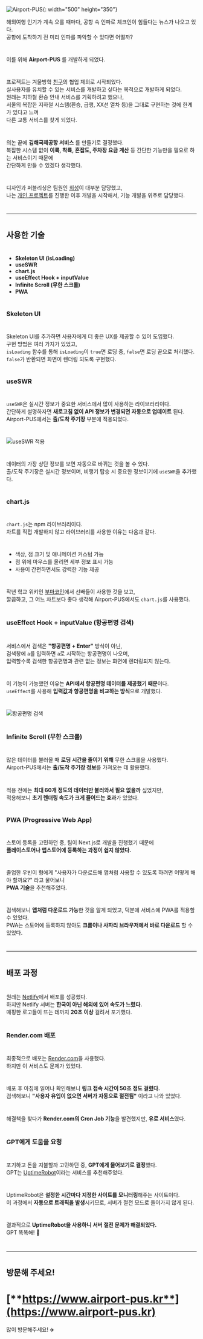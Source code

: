 
![Airport-PUS](https://velog.velcdn.com/images/huise0ng/post/83ba823f-6407-4a1b-97bb-39e4bccdb41f/image.png){: width="500" height="350"}

해외여행 인기가 계속 오를 때마다, 공항 속 인파로 체크인이 힘들다는 뉴스가 나오고 있다.  
공항에 도착하기 전 미리 인파를 파악할 수 있다면 어떨까?  
#
이를 위해 **Airport-PUS** 를 개발하게 되었다.  
#

프로젝트는 겨울방학 [친구](https://github.com/siniseong)의 협업 제의로 시작되었다.  
실사용자를 유치할 수 있는 서비스를 개발하고 싶다는 목적으로 개발하게 되었다.  
원래는 지하철 환승 안내 서비스를 기획하려고 했으나,  
서울의 복잡한 지하철 시스템(환승, 급행, XX선 열차 등)을 그대로 구현하는 것에 한계가 있다고 느껴  
다른 교통 서비스를 찾게 되었다.  

#

의논 끝에 **김해국제공항 서비스** 를 만들기로 결정했다.  
복잡한 시스템 없이 **이륙, 착륙, 혼잡도, 주차장 요금 계산** 등 간단한 기능만을 필요로 하는 서비스이기 때문에  
간단하게 만들 수 있겠다 생각했다.  

#

디자인과 퍼블리싱은 팀원인 [희성](https://github.com/siniseong)이 대부분 담당했고,  
나는 [개인 프로젝트](https://github.com/gyumingim/Daile)를 진행한 이후 개발을 시작해서, 기능 개발을 위주로 담당했다.  

#

---

#

## 사용한 기술  

#

- **Skeleton UI (isLoading)**
- **useSWR**
- **chart.js**
- **useEffect Hook + inputValue**
- **Infinite Scroll (무한 스크롤)**
- **PWA**

#

### Skeleton UI

#

Skeleton UI를 추가하면 사용자에게 더 좋은 UX를 제공할 수 있어 도입했다.  
구현 방법은 여러 가지가 있었고,  
`isLoading` 함수를 통해 `isLoading`이 `true`면 로딩 중, `false`면 로딩 끝으로 처리했다.  
`false`가 반환되면 화면이 렌더링 되도록 구현했다.  

#

### useSWR

#

`useSWR`은 실시간 정보가 중요한 서비스에서 많이 사용하는 라이브러리이다.  
간단하게 설명하자면 **새로고침 없이 API 정보가 변경되면 자동으로 업데이트** 된다.  
Airport-PUS에서는 **출/도착 주기장** 부분에 적용되었다.  

#

![useSWR 적용](https://velog.velcdn.com/images/huise0ng/post/fd6081d7-e8d4-4f63-92c7-4839806d332f/image.gif)  

#

데이터의 가장 상단 정보를 보면 자동으로 바뀌는 것을 볼 수 있다.  
출/도착 주기장은 실시간 정보이며, 비행기 탑승 시 중요한 정보이기에 `useSWR`을 추가했다.  

#

### chart.js

#

`chart.js`는 npm 라이브러리이다.  
차트를 직접 개발하지 않고 라이브러리를 사용한 이유는 다음과 같다.  

#

- 색상, 점 크기 및 애니메이션 커스텀 가능  
- 점 위에 마우스를 올리면 세부 정보 표시 가능  
- 사용이 간편하면서도 강력한 기능 제공  

#

작년 학교 위키인 [부마코인](https://buma.wiki/coin)에서 선배들이 사용한 것을 보고,  
깔끔하고, 그 어느 차트보다 좋다 생각해 Airport-PUS에서도 `chart.js`를 사용했다.  

#

### useEffect Hook + inputValue (항공편명 검색)

#

서비스에서 검색은 **"항공편명 + Enter"** 방식이 아닌,  
검색창에 `a`를 입력하면 `a`로 시작하는 항공편명이 나오며,  
입력할수록 검색한 항공편명과 관련 없는 정보는 화면에 렌더링되지 않는다.  

#

이 기능이 가능했던 이유는 **API에서 항공편명 데이터를 제공했기 때문**이다.  
`useEffect`를 사용해 **입력값과 항공편명을 비교하는 방식**으로 개발했다.  

#

![항공편명 검색](https://velog.velcdn.com/images/huise0ng/post/3a1ca17f-cb39-4568-ae4e-7ab64d571b3f/image.gif)  

#

### Infinite Scroll (무한 스크롤)

#

많은 데이터를 불러올 때 **로딩 시간을 줄이기 위해** 무한 스크롤을 사용했다.  
Airport-PUS에서는 **출/도착 주기장 정보**를 가져오는 데 활용했다.  

#

적용 전에는 **최대 60개 정도의 데이터만 불러와서 필요 없을까** 싶었지만,  
적용해보니 **초기 렌더링 속도가 크게 줄어드는 효과**가 있었다.  

#

### PWA (Progressive Web App)

#

스토어 등록을 고민하던 중, 팀이 Next.js로 개발을 진행했기 때문에  
**플레이스토어나 앱스토어에 등록하는 과정이 쉽지 않았다.**  

#

졸업한 우빈이 형에게 "사용자가 다운로드해 앱처럼 사용할 수 있도록 하려면 어떻게 해야 할까요?" 라고 물어보니  
**PWA 기술**을 추천해주었다.  

#

검색해보니 **앱처럼 다운로드 가능**한 것을 알게 되었고, 덕분에 서비스에 PWA를 적용할 수 있었다.  
PWA는 스토어에 등록하지 않아도 **크롬이나 사파리 브라우저에서 바로 다운로드** 할 수 있었다.  

#

---

#

## 배포 과정  

#

원래는 [Netlify](https://netlify.com)에서 배포를 성공했다.  
하지만 Netlify 서버는 **한국이 아닌 해외에 있어 속도가 느렸다.**  
매핑한 로고들이 뜨는 데까지 **20초 이상** 걸려서 포기했다.  

#

### Render.com 배포

#

최종적으로 배포는 [Render.com](https://render.com)을 사용했다.  
하지만 이 서비스도 문제가 있었다.  

#

배포 후 아침에 일어나 확인해보니 **링크 접속 시간이 50초 정도 걸렸다.**  
검색해보니 **"사용자 유입이 없으면 서버가 자동으로 절전됨"** 이라고 나와 있었다.  

#

해결책을 찾다가 **Render.com의 Cron Job 기능**을 발견했지만, **유료 서비스**였다.  

#

### GPT에게 도움을 요청  

#

포기하고 돈을 지불할까 고민하던 중, **GPT에게 물어보기로 결정**했다.  
GPT는 [UptimeRobot](https://uptimerobot.com)이라는 서비스를 추천해주었다.  

#

UptimeRobot은 **설정한 시간마다 지정한 사이트를 모니터링**해주는 사이트이다.  
이 과정에서 **자동으로 트래픽을 발생**시키므로, 서버가 절전 모드로 들어가지 않게 된다.  

#

결과적으로 **UptimeRobot을 사용하니 서버 절전 문제가 해결되었다.**  
GPT 똑똑해! 🤖  

#

---

#

## 방문해 주세요!  

#

# [**https://www.airport-pus.kr**](https://www.airport-pus.kr)  
많이 방문해주세요! ✈️  
